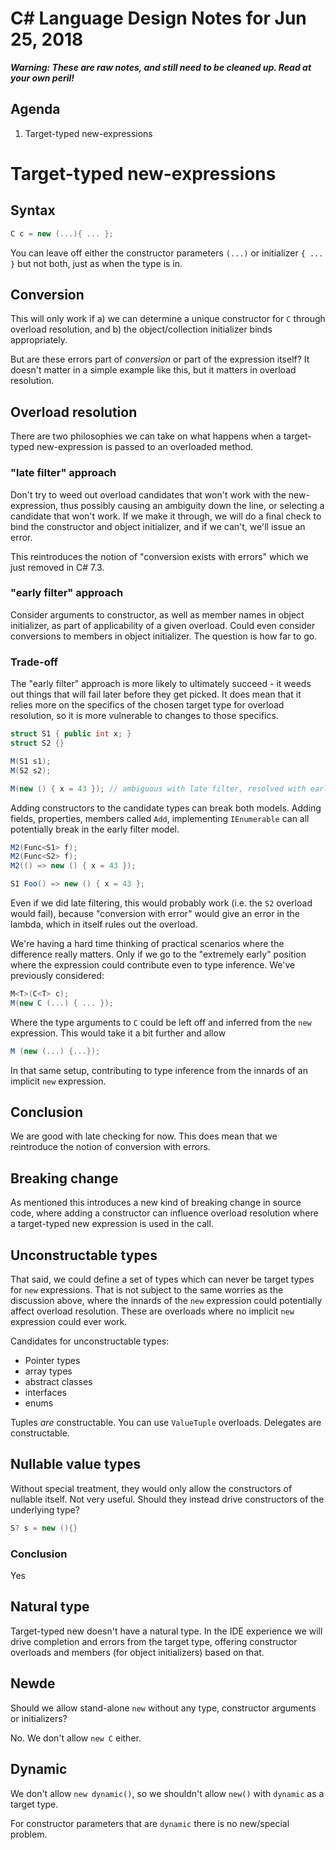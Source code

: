 ﻿# C# Language Design Notes for Jun 25, 2018

***Warning: These are raw notes, and still need to be cleaned up. Read at your own peril!***

## Agenda

1. Target-typed new-expressions


# Target-typed new-expressions

## Syntax

``` c#
C c = new (...){ ... };
```

You can leave off either the constructor parameters `(...)` or initializer `{ ... }` but not both, just as when the type is in.

## Conversion

This will only work if a) we can determine a unique constructor for `C` through overload resolution, and b) the object/collection initializer binds appropriately.

But are these errors part of *conversion* or part of the expression itself? It doesn't matter in a simple example like this, but it matters in overload resolution.

## Overload resolution

There are two philosophies we can take on what happens when a target-typed new-expression is passed to an overloaded method.

### "late filter" approach

Don't try to weed out overload candidates that won't work with the new-expression, thus possibly causing an ambiguity down the line, or selecting a candidate that won't work. If we make it through, we will do a final check to bind the constructor and object initializer, and if we can't, we'll issue an error.

This reintroduces the notion of "conversion exists with errors" which we just removed in C# 7.3.

### "early filter" approach

Consider arguments to constructor, as well as member names in object initializer, as part of applicability of a given overload. Could even consider conversions to members in object initializer. The question is how far to go.

### Trade-off

The "early filter" approach is more likely to ultimately succeed - it weeds out things that will fail later before they get picked. It does mean that it relies more on the specifics of the chosen target type for overload resolution, so it is more vulnerable to changes to those specifics.

``` c#
struct S1 { public int x; }
struct S2 {}

M(S1 s1);
M(S2 s2);

M(new () { x = 43 }); // ambiguous with late filter, resolved with early. What does the IDE show?
```

Adding constructors to the candidate types can break both models. Adding fields, properties, members called `Add`, implementing `IEnumerable` can all potentially break in the early filter model.

``` c#
M2(Func<S1> f);
M2(Func<S2> f);
M2(() => new () { x = 43 });

S1 Foo() => new () { x = 43 };
```

Even if we did late filtering, this would probably work (i.e. the `S2` overload would fail), because "conversion with error" would give an error in the lambda, which in itself rules out the overload.

We're having a hard time thinking of practical scenarios where the difference really matters. Only if we go to the "extremely early" position where the expression could contribute even to type inference. We've previously considered:

``` c#
M<T>(C<T> c);
M(new C (...) { ... });
```

Where the type arguments to `C` could be left off and inferred from the `new` expression. This would take it a bit further and allow

``` c#
M (new (...) {...});
```

In that same setup, contributing to type inference from the innards of an implicit `new` expression.

## Conclusion

We are good with late checking for now. This does mean that we reintroduce the notion of conversion with errors.

## Breaking change

As mentioned this introduces a new kind of breaking change in source code, where adding a constructor can influence overload resolution where a target-typed new expression is used in the call.

## Unconstructable types

That said, we could define a set of types which can never be target types for `new` expressions. That is not subject to the same worries as the discussion above, where the innards of the `new` expression could potentially affect overload resolution. These are overloads where no implicit `new` expression could ever work.

Candidates for unconstructable types:

* Pointer types
* array types
* abstract classes
* interfaces
* enums

Tuples *are* constructable. You can use `ValueTuple` overloads.
Delegates are constructable.

## Nullable value types

Without special treatment, they would only allow the constructors of nullable itself. Not very useful. Should they instead drive constructors of the underlying type?

``` c#
S? s = new (){}
```

### Conclusion
Yes

## Natural type

Target-typed new doesn't have a natural type. In the IDE experience we will drive completion and errors from the target type, offering constructor overloads and members (for object initializers) based on that.

## Newde

Should we allow stand-alone `new` without any type, constructor arguments or initializers?

No. We don't allow `new C` either.

## Dynamic

We don't allow `new dynamic()`, so we shouldn't allow `new()` with `dynamic` as a target type.

For constructor parameters that are `dynamic` there is no new/special problem.